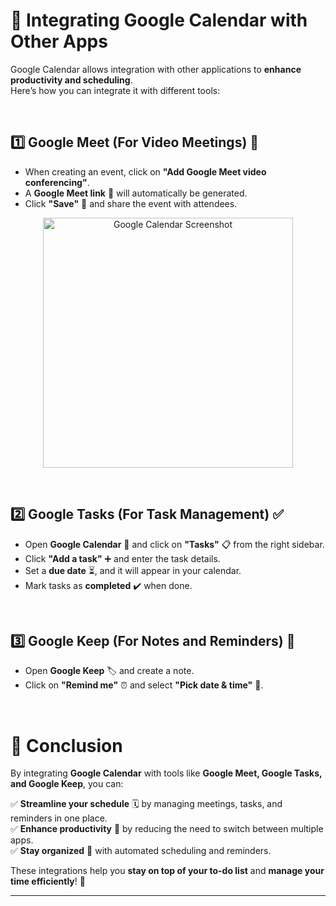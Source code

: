 # 📅 Integrating Google Calendar with Other Apps  

Google Calendar allows integration with other applications to **enhance productivity and scheduling**.  
Here’s how you can integrate it with different tools:  

<br>  

## 1️⃣ Google Meet (For Video Meetings) 🎥  

- When creating an event, click on **"Add Google Meet video conferencing"**.  
- A **Google Meet link** 🔗 will automatically be generated.  
- Click **"Save"** 💾 and share the event with attendees.  

<p align="center">
  <img src="/IMAGES/Screenshot 2025-03-27 at 10.13.31 AM.png" alt="Google Calendar Screenshot" width="400">
</p>  

<br>  

## 2️⃣ Google Tasks (For Task Management) ✅  

- Open **Google Calendar** 📆 and click on **"Tasks"** 📋 from the right sidebar.  
- Click **"Add a task"** ➕ and enter the task details.  
- Set a **due date** ⏳, and it will appear in your calendar.  
- Mark tasks as **completed** ✔️ when done.  

<br>  

## 3️⃣ Google Keep (For Notes and Reminders) 📝  

- Open **Google Keep** 🏷️ and create a note.  
- Click on **"Remind me"** ⏰ and select **"Pick date & time"** 📅.  

<br>  

# 🎯 Conclusion  

By integrating **Google Calendar** with tools like **Google Meet, Google Tasks, and Google Keep**, you can:  

✅ **Streamline your schedule** 🗓️ by managing meetings, tasks, and reminders in one place.  
✅ **Enhance productivity** 🚀 by reducing the need to switch between multiple apps.  
✅ **Stay organized** 📌 with automated scheduling and reminders.  

These integrations help you **stay on top of your to-do list** and **manage your time efficiently**! 🎯  

---
